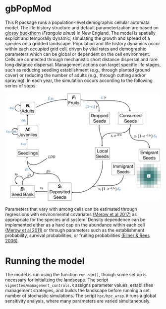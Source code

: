 # gbPopMod  

This R package runs a population-level demographic cellular automata model. The life history structure and default parameterization are based on [glossy buckthorn](https://en.wikipedia.org/wiki/Frangula_alnus) (*Frangula alnus*) in New England. The model is spatially explicit and temporally dynamic, simulating the growth and spread of a species on a gridded landscape. Population and life history dynamics occur within each occupied grid cell, driven by vital rates and demographic parameters which can be global or dependent on the cell environment. Cells are connected through mechanistic short distance dispersal and rare long distance dispersal. Management actions can target specific life stages, such as reducing seedling establishment (e.g., through planted ground cover) or reducing the number of adults (e.g., through cutting and/or spraying).  In each year, the simulation occurs according to the following series of steps:  

![Simulation structure](sensitivity/model_outline.jpeg)

Parameters that vary with among cells can be estimated through regressions with environmental covariates [(Merow et al 2017)](https://doi.org/10.1073/pnas.1609633114) as appropriate for the species and system. Density dependence can be implemented either as a hard cap on the abundance within each cell [(Merow et al 2011)](https://doi.org/10.1086/660295) or through parameters such as the establishment probability, survival probabilities, or fruiting probabilities [(Ellner & Rees 2006)](https://doi.org/10.1086/499438).

# Running the model  
The model is run using the function `run_sim()`, though some set up is necessary for initializing the landscape. The script `vignettes/management_controls.R` assigns parameter values, establishes management strategies, and builds the landscape before running a set number of stochastic simulations. The script `hpc/hpc_wrap.R` runs a global sensitivity analysis, where many parameters are varied simultaneously. 
